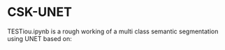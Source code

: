 # CSK-UNET

TESTiou.ipynb is a rough working of a multi class semantic segmentation using UNET based on:
